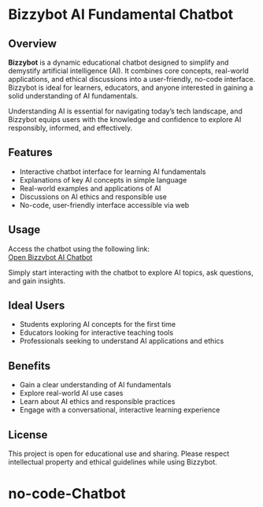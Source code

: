 # Bizzybot AI Fundamental Chatbot

## Overview
**Bizzybot** is a dynamic educational chatbot designed to simplify and demystify artificial intelligence (AI). It combines core concepts, real-world applications, and ethical discussions into a user-friendly, no-code interface. Bizzybot is ideal for learners, educators, and anyone interested in gaining a solid understanding of AI fundamentals.

Understanding AI is essential for navigating today’s tech landscape, and Bizzybot equips users with the knowledge and confidence to explore AI responsibly, informed, and effectively.

## Features
- Interactive chatbot interface for learning AI fundamentals
- Explanations of key AI concepts in simple language
- Real-world examples and applications of AI
- Discussions on AI ethics and responsible use
- No-code, user-friendly interface accessible via web

## Usage
Access the chatbot using the following link:  
[Open Bizzybot AI Chatbot](https://landbot.online/v3/H-3060637-BTG1LCGR88K8FIPT/index.html)

Simply start interacting with the chatbot to explore AI topics, ask questions, and gain insights.

## Ideal Users
- Students exploring AI concepts for the first time  
- Educators looking for interactive teaching tools  
- Professionals seeking to understand AI applications and ethics  

## Benefits
- Gain a clear understanding of AI fundamentals  
- Explore real-world AI use cases  
- Learn about AI ethics and responsible practices  
- Engage with a conversational, interactive learning experience  

## License
This project is open for educational use and sharing. Please respect intellectual property and ethical guidelines while using Bizzybot.
# no-code-Chatbot
